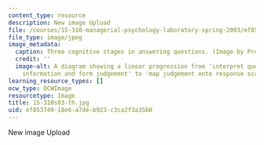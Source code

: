 ```yaml
---
content_type: resource
description: New image Upload
file: /courses/15-310-managerial-psychology-laboratory-spring-2003/ef85374918e6a7deb923c3ca2f3a35b0_15-310s03-th.jpg
file_type: image/jpeg
image_metadata:
  caption: Three cognitive stages in answering questions. (Image by Prof. Dan Ariely.)
  credit: ''
  image-alt: A diagram showing a linear progression from 'interpret question' to 'retrive
    information and form judgement' to 'map judgement onto response scale'.
learning_resource_types: []
ocw_type: OCWImage
resourcetype: Image
title: 15-310s03-th.jpg
uid: ef853749-18e6-a7de-b923-c3ca2f3a35b0
---
```

New image Upload


